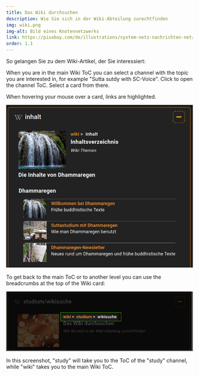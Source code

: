 ```yaml
---
title: Das Wiki durchsuchen
description: Wie Sie sich in der Wiki-Abteilung zurechtfinden
img: wiki.png
img-alt: Bild eines Knotennetzwerks
link: https://pixabay.com/de/illustrations/system-netz-nachrichten-netzwerk-927154/
order: 1.1
---
```


So gelangen Sie zu dem Wiki-Artikel, der Sie interessiert:

When you are in the main Wiki ToC you can select a channel with the topic you are interested in, for example "Sutta sutdy with SC-Voice". Click to open the channel ToC. Select a card from there.

When hovering your mouse over a card, links are highlighted.

<img src="img/toc.png" alt="screenshot main ToC">

To get back to the main ToC or to another level you can use the breadcrumbs at the top of the Wiki card:

<img src="img/breadcrumb.png" alt="screenshot breadcrumbs">

In this screenshot, "study" will take you to the ToC of the "study" channel, while "wiki" takes you to the main Wiki ToC.